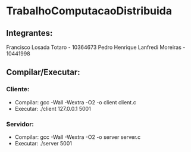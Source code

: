 # TrabalhoComputacaoDistribuida
## Integrantes:
Francisco Losada Totaro - 10364673
Pedro Henrique Lanfredi Moreiras - 10441998

## Compilar/Executar:
### Cliente:
- Compilar: gcc -Wall -Wextra -O2 -o client client.c
- Executar: ./client 127.0.0.1 5001
### Servidor:
- Compilar: gcc -Wall -Wextra -O2 -o server server.c
- Executar: ./server 5001
